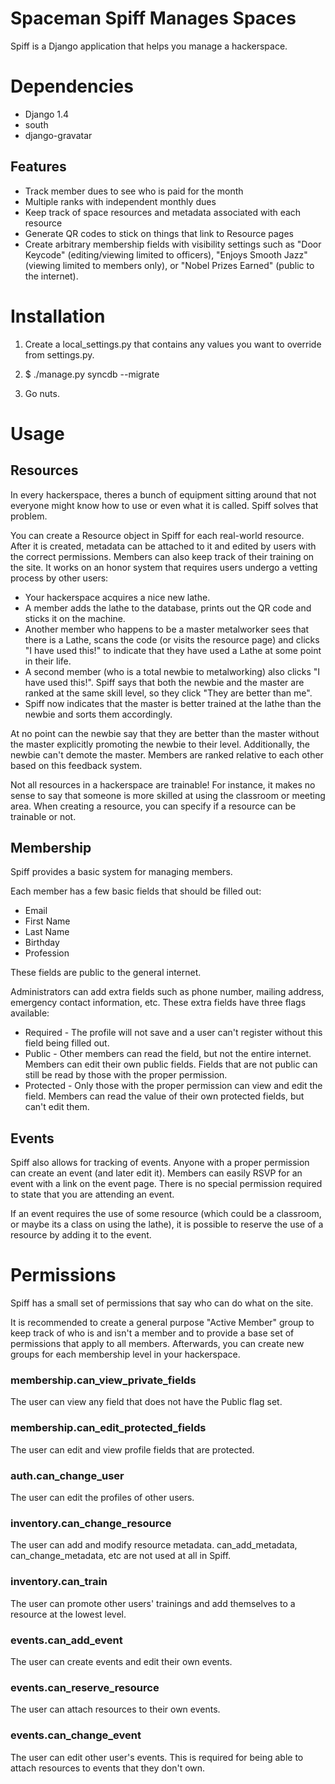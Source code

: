 # Spaceman Spiff Manages Spaces

Spiff is a Django application that helps you manage a hackerspace.

# Dependencies

* Django 1.4
* south
* django-gravatar

## Features

* Track member dues to see who is paid for the month
* Multiple ranks with independent monthly dues
* Keep track of space resources and metadata associated with each resource
* Generate QR codes to stick on things that link to Resource pages
* Create arbitrary membership fields with visibility settings such as "Door Keycode"
  (editing/viewing limited to officers), "Enjoys Smooth Jazz" (viewing
  limited to members only), or "Nobel Prizes Earned" (public to the internet).

# Installation

1. Create a local_settings.py that contains any values you want to override from
settings.py.

2.  $ ./manage.py syncdb --migrate

3. Go nuts.

# Usage

## Resources

In every hackerspace, theres a bunch of equipment sitting around that not
everyone might know how to use or even what it is called. Spiff solves that
problem.

You can create a Resource object in Spiff for each real-world resource. After it
is created, metadata can be attached to it and edited by users with the correct
permissions. Members can also keep track of their training on the site. It works
on an honor system that requires users undergo a vetting process by other users:

* Your hackerspace acquires a nice new lathe.
* A member adds the lathe to the database, prints out the QR code and sticks it
  on the machine.
* Another member who happens to be a master metalworker sees that there is a Lathe,
  scans the code (or visits the resource page) and clicks "I have used this!" to
  indicate that they have used a Lathe at some point in their life.
* A second member (who is a total newbie to metalworking) also clicks "I have used
  this!". Spiff says that both the newbie and the master are ranked at the same
  skill level, so they click "They are better than me".
* Spiff now indicates that the master is better trained at the lathe than the
  newbie and sorts them accordingly.

At no point can the newbie say that they are better than the master without the
master explicitly promoting the newbie to their level. Additionally, the newbie
can't demote the master. Members are ranked relative to each other based on this
feedback system.

Not all resources in a hackerspace are trainable! For instance, it makes no
sense to say that someone is more skilled at using the classroom or meeting
area. When creating a resource, you can specify if a resource can be trainable
or not.

## Membership

Spiff provides a basic system for managing members.

Each member has a few basic fields that should be filled out:

* Email
* First Name
* Last Name
* Birthday
* Profession

These fields are public to the general internet.

Administrators can add extra fields such as phone number, mailing address,
emergency contact information, etc. These extra fields have three flags
available:

* Required - The profile will not save and a user can't register without this
  field being filled out.
* Public - Other members can read the field, but not the entire internet.
  Members can edit their own public fields. Fields that are not public can still
  be read by those with the proper permission.
* Protected - Only those with the proper permission can view and edit the field.
  Members can read the value of their own protected fields, but can't edit them.

## Events

Spiff also allows for tracking of events. Anyone with a proper permission can
create an event (and later edit it). Members can easily RSVP for an event with a
link on the event page. There is no special permission required to state that
you are attending an event.

If an event requires the use of some resource (which could be a classroom, or
maybe its a class on using the lathe), it is possible to reserve the use of a
resource by adding it to the event.

# Permissions

Spiff has a small set of permissions that say who can do what on the site.

It is recommended to create a general purpose "Active Member" group to keep
track of who is and isn't a member and to provide a base set of permissions that
apply to all members. Afterwards, you can create new groups for
each membership level in your hackerspace.

### membership.can_view_private_fields

The user can view any field that does not have the Public flag set.

### membership.can_edit_protected_fields

The user can edit and view profile fields that are protected.

### auth.can_change_user

The user can edit the profiles of other users.

### inventory.can_change_resource

The user can add and modify resource metadata. can_add_metadata,
can_change_metadata, etc are not used at all in Spiff.

### inventory.can_train

The user can promote other users' trainings and add themselves to a resource at
the lowest level.

### events.can_add_event

The user can create events and edit their own events.

### events.can_reserve_resource

The user can attach resources to their own events.

### events.can_change_event

The user can edit other user's events. This is required for being able to attach
resources to events that they don't own.
